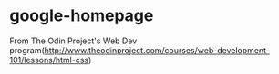 # google-homepage

From The Odin Project's Web Dev program(http://www.theodinproject.com/courses/web-development-101/lessons/html-css)